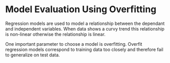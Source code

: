 # Model Evaluation Using Overfitting

Regression models are used to model a relationship between the dependant and independent variables. When data shows a curvy trend this relationship is non-linear otherwise the relationship is linear.

One important parameter to choose a model is overfitting. Overfit regression models correspond to training data too closely and therefore fail to generalize on test data.
